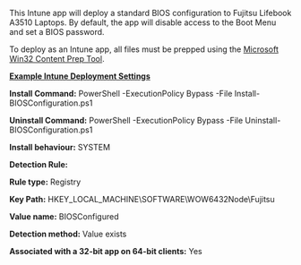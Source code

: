 This Intune app will deploy a standard BIOS configuration to Fujitsu Lifebook A3510 Laptops. By default, the app will disable access to the Boot Menu and set a BIOS password.

To deploy as an Intune app, all files must be prepped using the [Microsoft Win32 Content Prep Tool](https://github.com/Microsoft/Microsoft-Win32-Content-Prep-Tool).

<ins>**Example Intune Deployment Settings**<ins>

**Install Command:** PowerShell -ExecutionPolicy Bypass -File Install-BIOSConfiguration.ps1

**Uninstall Command:** PowerShell -ExecutionPolicy Bypass -File Uninstall-BIOSConfiguration.ps1

**Install behaviour:** SYSTEM

**Detection Rule:**

**Rule type:** Registry

**Key Path:** HKEY_LOCAL_MACHINE\SOFTWARE\WOW6432Node\Fujitsu

**Value name:** BIOSConfigured

**Detection method:** Value exists

**Associated with a 32-bit app on 64-bit clients:** Yes
